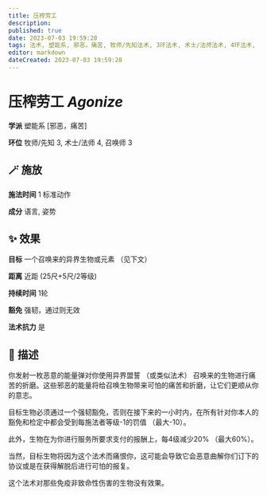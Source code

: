 ```yaml
---
title: 压榨劳工
description: 
published: true
date: 2023-07-03 19:59:28
tags: 法术, 塑能系, 邪恶，痛苦, 牧师/先知法术, 3环法术, 术士/法师法术, 4环法术, 召唤师法术
editor: markdown
dateCreated: 2023-07-03 19:59:28
---
```


# **压榨劳工** *Agonize*

**学派** 塑能系 \[邪恶，痛苦\] 

**环位** 牧师/先知 3, 术士/法师 4, 召唤师 3

## 🪄 施放

**施法时间** 1 标准动作

**成分** 语言, 姿势

## ✨ 效果 

**目标** 一个召唤来的异界生物或元素 （见下文） 

**距离** 近距 (25尺+5尺/2等级)  

**持续时间** 1轮 

**豁免** 强韧，通过则无效

**法术抗力** 是

## 📖 描述

你发射一枚恶意的能量弹对你使用异界盟誓 （或类似法术） 召唤来的生物进行痛苦的折磨。这些邪恶的能量将给召唤生物带来可怕的痛苦和折磨，让它们更顺从你的意志。

目标生物必须通过一个强韧豁免，否则在接下来的一小时内，在所有针对你本人的豁免和检定中都会受到每施法者等级-1的罚值 （最大-10）。

此外，生物在为你进行服务所要求支付的报酬上，每4级减少20% （最大60%）。

当然，目标生物将因为这个法术而痛恨你，这可能会导致它会恶意曲解你们订下的协议或是在获得解脱后进行可怕的报复。

这个法术对那些免疫非致命性伤害的生物没有效果。
    